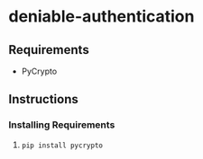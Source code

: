 # deniable-authentication

## Requirements

* PyCrypto

## Instructions

### Installing Requirements

1. `pip install pycrypto`
